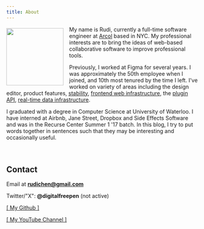 ```yaml
---
title: About
---
```


<img src="/images/profile_pic.jpg" style="float: left; margin: 5px 15px 0px 0px;" width="150" />

My name is Rudi, currently a full-time software engineer at [Arcol](https://www.arcol.io/) based in NYC. My professional interests are to bring the ideas of web-based collaborative software to improve professional tools.

Previously, I worked at Figma for several years. I was approximately the 50th employee when I joined, and 10th most tenured by the time I left. I've worked on variety of areas including the design editor, product features, [stability](https://www.figma.com/blog/behind-the-feature-autosave/), [frontend web infrastructure](https://www.figma.com/blog/inside-figma-a-case-study-on-strict-null-checks/), the [plugin API](https://www.figma.com/blog/how-we-built-the-figma-plugin-system/), [real-time data infrastructure](https://www.figma.com/blog/livegraph-real-time-data-fetching-at-figma/).

I graduated with a degree in Computer Science at University of Waterloo. I have interned at Airbnb, Jane Street, Dropbox and Side Effects Software and was in the Recurse Center Summer 1 '17 batch. In this blog, I try to put words together in sentences such that they may be interesting and occasionally useful.

<div class="rc-scout" style="height: 20px"></div>
<script async defer src="https://www.recurse-scout.com/loader.js?t=034547b553d5c90c69cd181cc8edd7ed"></script>

Contact
-------

Email at **rudichen@gmail.com**

Twitter/"X": **@digitalfreepen** (not active)

<a href="https://github.com/rudi-c" target="_blank">[ My Github ]</a>

<a href="https://www.youtube.com/user/Advecticity" target="_blank">[ My YouTube Channel ]</a>


